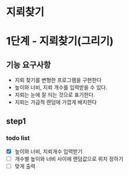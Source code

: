 # 지뢰찾기

# 1단계 - 지뢰찾기(그리기)

## 기능 요구사항
- 지뢰 찾기를 변형한 프로그램을 구현한다
- 높이와 너비, 지뢰 개수를 입력받을 수 있다.
- 지뢰는 눈에 잘 듸는 것으로 표기한다.
- 지뢰는 가급적 랜덤에 가깝게 배치한다

## step1
### todo list
- [x] 높이와 너비, 지뢰개수 입력받기
- [ ] 개수별 높이와 너비 사이에 랜덤값으로 위치 정하기
- [ ] 맞게 출력
